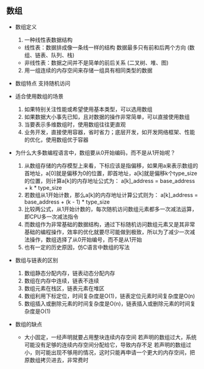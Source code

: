 ## 数组

- 数组定义
  1. 一种线性表数据结构 
    - 线性表：数据排成像一条线一样的结构 数据最多只有前和后两个方向  (数组、链表、队列、栈)
    - 非线性表：数据之间并不是简单的前后关系  (二叉树、堆、图)
  2. 用一组连续的内存空间来存储一组具有相同类型的数据

- 数组特点
  支持随机访问

- 适合使用数组的场景
  1. 如果特别关注性能或希望使用基本类型，可以选用数组
  2. 如果数据大小事先已知，且对数据的操作非常简单，可以直接使用数组
  3. 当要表示多维数组时，使用数组往往更直观
  4. 业务开发，直接使用容器，省时省力；底层开发，如开发网络框架、性能的优化，使用数组优于容器

- 为什么大多数编程语言中，数组要从0开始编码，而不是从1开始呢？
  1. 从数组存储的内存模型上来看，下标应该是指偏移，如果用a来表示数组的首地址，a[0]就是偏移为0的位置，即首地址，a[k]就是偏移k个type_size的位置，则计算a[k]的内存地址公式为：
    a[k]_address = base_address + k * type_size
  2. 若数组从1开始计数，那么a[k]的内存地址计算公式则为：
    a[k]_address = base_address + (k - 1) * type_size
  3. 比较两公式，从1开始计数的，每次随机访问数组元素都多一次减法运算，即CPU多一次减法指令
  4. 而数组作为非常基础的数据结构，通过下标随机访问数组元素又是其非常基础的编程操作，效率的优化就要尽可能做到极致，所以为了减少一次减法操作，数组选择了从0开始编号，而不是从1开始
  5. 也有一定的历史原因，仿C语言中数组的写法

- 数组与链表的区别
  1. 数组静态分配内存，链表动态分配内存
  2. 数组在内存中连续，链表不连续
  3. 数组元素在栈区，链表元素在堆区
  4. 数组利用下标定位，时间复杂度是O(1)，链表定位元素时间复杂度是O(n)
  5. 数组插入或删除元素的时间复杂度是O(n)，链表插入或删除元素的时间复杂度是O(1)

- 数组的缺点
  - 大小固定，一经声明就要占用整块连续内存空间
  若声明的数组过大，系统可能没有足够的连续内存空间分配给它，导致内存不足
  若声明的数组过小，则可能出现不够用的情况，这时只能再申请一个更大的内存空间，把原数组拷贝进去，非常费时